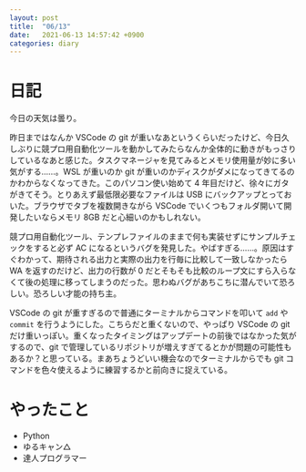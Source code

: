 ```yaml
---
layout: post
title:  "06/13"
date:   2021-06-13 14:57:42 +0900
categories: diary
---
```

# 日記

今日の天気は曇り。

昨日まではなんか VSCode の git が重いなあというくらいだったけど、今日久しぶりに競プロ用自動化ツールを動かしてみたらなんか全体的に動きがもっさりしているなあと感じた。タスクマネージャを見てみるとメモリ使用量が妙に多い気がする......。WSL が重いのか git が重いのかディスクがダメになってきてるのかわからなくなってきた。このパソコン使い始めて 4 年目だけど、徐々にガタがきてそう。とりあえず最低限必要なファイルは USB にバックアップとっておいた。ブラウザでタブを複数開きながら VSCode でいくつもフォルダ開いて開発したいならメモリ 8GB だと心細いのかもしれない。

競プロ用自動化ツール、テンプレファイルのままで何も実装せずにサンプルチェックをすると必ず AC になるというバグを発見した。やばすぎる......。原因はすぐわかって、期待される出力と実際の出力を行毎に比較して一致しなかったら WA を返すのだけど、出力の行数が 0 だとそもそも比較のループ文にすら入らなくて後の処理に移ってしまうのだった。思わぬバグがあちこちに潜んでいて恐ろしい。恐ろしい才能の持ち主。

VSCode の git が重すぎるので普通にターミナルからコマンドを叩いて `add` や `commit` を行うようにした。こちらだと重くないので、やっぱり VSCode の git だけ重いっぽい。重くなったタイミングはアップデートの前後ではなかった気がするので、git で管理しているリポジトリが増えすぎてるとかが問題の可能性もあるか？と思っている。まあちょうどいい機会なのでターミナルからでも git コマンドを色々使えるように練習するかと前向きに捉えている。

# やったこと

- Python
- ゆるキャン△
- 達人プログラマー